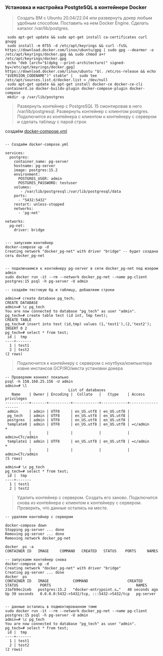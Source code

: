 ### Установка и настройка PostgteSQL в контейнере Docker

> Cоздать ВМ с Ubuntu 20.04/22.04 или развернуть докер любым удобным способом.
> Поставить на нем Docker Engine.
> Cделать каталог /var/lib/postgres.

```
 sudo apt-get update && sudo apt-get install ca-certificates curl gnupg 
 sudo install -m 0755 -d /etc/apt/keyrings && curl -fsSL https://download.docker.com/linux/ubuntu/gpg | sudo gpg --dearmor -o /etc/apt/keyrings/docker.gpg && sudo chmod a+r /etc/apt/keyrings/docker.gpg
 echo "deb [arch="$(dpkg --print-architecture)" signed-by=/etc/apt/keyrings/docker.gpg] https://download.docker.com/linux/ubuntu "$(. /etc/os-release && echo "$VERSION_CODENAME")" stable" |   sudo tee /etc/apt/sources.list.d/docker.list > /dev/null
 sudo apt-get update && apt-get install docker-ce docker-ce-cli containerd.io docker-buildx-plugin docker-compose-plugin docker-compose
 mkdir -p /var/lib/postgres
 ```


> Развернуть контейнер с PostgreSQL 15 смонтировав в него /var/lib/postgresql. 
> Развернуть контейнер с клиентом postgres.
> Подключится из контейнера с клиентом к контейнеру с сервером и сделать таблицу с парой строк


создаём [docker-compose.yml](docker-compose.yml)
```

-- Cоздаём docker-compose.yml 

services:
  postgres:
    container_name: pg-server
    hostname: pg-server
    image: postgres:15.2
    environment:
      POSTGRES_USER: admin
      POSTGRES_PASSWORD: testuser
    volumes:
       - /var/lib/postgresql:/var/lib/postgresql/data
    ports:
      - "5432:5432"
    restart: unless-stopped
    networks:
      - 'pg-net'

networks:
  pg-net:
    driver: bridge


--- запускем контейнер
docker-compose up -d
Creating network "docker_pg-net" with driver "bridge" -- будет создана сеть docker_pg-net


-- подключаемся к контейнеру pg-server в сети docker_pg-net под юзером admin
sudo docker run -it --rm --network docker_pg-net --name pg-client postgres:15 psql -h pg-server -U admin

-- создаём тестовую бд и таблицу, добавляем строки

admin=# create database pg_tech;
CREATE DATABASE
admin=# \c pg_tech
You are now connected to database "pg_tech" as user "admin".
pg_tech=# create table test (id int, tmp text);
CREATE TABLE
pg_tech=# insert into test (id,tmp) values (1,'test1'),(2,'test2');
INSERT 0 2
pg_tech=# select * from test;
 id |  tmp
----+-------
  1 | test1
  2 | test2
(2 rows)
```


> Подключится к контейнеру с сервером с ноутбука/компьютера извне инстансов GCP/ЯО/места установки докера

```
-- Проверяем коннект локально
psql -h 158.160.25.156 -U admin
admin=# \l
                             List of databases
   Name    | Owner | Encoding |  Collate   |   Ctype    | Access privileges
-----------+-------+----------+------------+------------+-------------------
 admin     | admin | UTF8     | en_US.utf8 | en_US.utf8 |
 pg_tech   | admin | UTF8     | en_US.utf8 | en_US.utf8 |
 postgres  | admin | UTF8     | en_US.utf8 | en_US.utf8 |
 template0 | admin | UTF8     | en_US.utf8 | en_US.utf8 | =c/admin         +
           |       |          |            |            | admin=CTc/admin
 template1 | admin | UTF8     | en_US.utf8 | en_US.utf8 | =c/admin         +
           |       |          |            |            | admin=CTc/admin
(5 rows)

admin=# \c pg_tech
pg_tech=# select * from test;
 id |  tmp
----+-------
  1 | test1
  2 | test2
```



> Удалить контейнер с сервером.
> Создать его заново.
> Подключится снова из контейнера с клиентом к контейнеру с сервером.
> Проверить, что данные остались на месте.

```
-- удаляем контейнер с сервером

docker-compose down
Stopping pg-server ... done
Removing pg-server ... done
Removing network docker_pg-net

docker  ps -a
CONTAINER ID   IMAGE     COMMAND   CREATED   STATUS    PORTS     NAMES

-- запускаем контейнер снова
docker-compose up -d
Creating network "docker_pg-net" with driver "bridge"
Creating pg-server ... done
docker  ps
CONTAINER ID   IMAGE           COMMAND                  CREATED          STATUS          PORTS                                       NAMES
23af69ec2ceb   postgres:15.2   "docker-entrypoint.s…"   40 seconds ago   Up 39 seconds   0.0.0.0:5432->5432/tcp, :::5432->5432/tcp   pg-server


-- данные остались в подмонтированном томе
sudo docker run -it --rm --network docker_pg-net --name pg-client postgres:15 psql -h pg-server -U admin
admin=# \c pg_tech
You are now connected to database "pg_tech" as user "admin".
pg_tech=# select * from test;
 id |  tmp  
----+-------
  1 | test1
  2 | test2
(2 rows)
```


